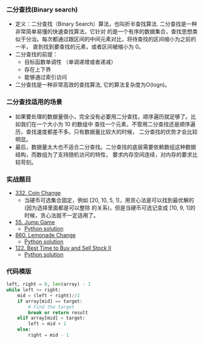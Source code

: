 ### 二分查找(Binary search)
* 定义：二分查找（Binary Search）算法，也叫折半查找算法. 二分查找是一种非常简单易懂的快速查找算法，它针对
的是一个有序的数据集合，查找思想类似于分治。每次都通过跟区间的中间元素对比，将待查找的区间缩小为之前的一半，
直到找到要查找的元素，或者区间被缩小为 0。
* 二分查找的前提：
  * 目标函数单调性 （单调递增或者递减）
  * 存在上下界
  * 能够通过索引访问
* 二分查找是一种非常高效的查找算法, 它的算法复杂度为O(logn)。

### 二分查找适用的场景
* 如果要处理的数据量很小，完全没有必要用二分查找，顺序遍历就足够了。比如我们在一个大小为 10 的数组中
查找一个元素，不管用二分查找还是顺序遍历，查找速度都差不多。只有数据量比较大的时候，
二分查找的优势才会比较明显。
* 最后，数据量太大也不适合二分查找。二分查找的底层需要依赖数组这种数据结构，而数组为了支持随机访问的特性，
要求内存空间连续，对内存的要求比较苛刻。


### 实战题目
* [332. Coin Change](https://leetcode.com/problems/coin-change/)
  * 当硬币可选集合固定，例如 [20, 10, 5, 1]，用贪心法是可以找到最优解的 (因为选择里面都是可以整除
  的关系)，但是当硬币可选记变成 [10, 9, 1]的时候，贪心法就不一定适用了。
* [55. Jump Game](https://leetcode.com/problems/jump-game/)
  * [Python solution](./55_jump_game.py)
* [860. Lemonade Change](https://leetcode.com/problems/lemonade-change/)
  * [Python solution](./860_lemonade_change.py)
* [122. Best Time to Buy and Sell Stock II](https://leetcode.com/problems/best-time-to-buy-and-sell-stock-ii/description/)
  * [Python solution](./122_best_time_to_buy_and_sell_stock_ii.py)
  
### 代码模版
```python
left, right = 0, len(array) - 1
while left <= right:
    mid = (left + right)//2
    if array[mid] == target:
        # Find the target
        break or return result
    elif array[mid] < target:
        left = mid + 1
    else:
        right = mid - 1
```